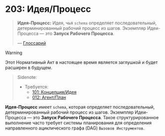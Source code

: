 # 203: Идея/Процесс

> **Идея-Процесс:** Идея, чья `schema` определяет последовательный, детерминированный рабочий процесс из шагов. Экземпляр Идеи-Процесса — это **Запуск Рабочего Процесса**.
>
> — [Глоссарий](./000_glossary.md)

> [!WARNING]
> Этот Нормативный Акт в настоящее время является заглушкой и будет расширен в будущем.

> Sidenote:
>
> - Требуется:
>   - [101: Концепция/Идея](./101_concept_idea.md)
>   - [012: Агент/План](./012_agent_plan.md)

**Идея-Процесс** имеет `schema`, которая определяет последовательный, детерминированный рабочий процесс из шагов. Экземпляр Идеи-Процесса — это **Запуск Рабочего Процесса**. Такое структурированное выполнение часто требует системы планирования для определения направленного ациклического графа (DAG) `Вызовов Инструментов`.
